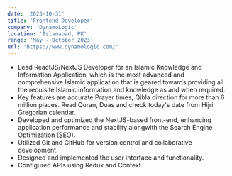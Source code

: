 ```yaml
---
date: '2023-10-31'
title: 'Frontend Developer'
company: 'DynamoLogic'
location: 'Islamabad, PK'
range: 'May - October 2023'
url: 'https://www.dynamologic.com/'
---
```


- Lead ReactJS/NextJS Developer for an Islamic Knowledge and Information Application, which is the most advanced and comprehensive Islamic application that is geared towards providing all the requisite Islamic information and knowledge as and when required.
- Key features are accurate Prayer times, Qibla direction for more than 6 million places. Read Quran, Duas and check today's date from Hijri Gregorian calendar.
- Developed and optimized the NextJS-based front-end, enhancing application performance and stability alongwith the Search Engine Optimization (SEO).
- Utilized Git and GitHub for version control and collaborative development.
- Designed and implemented the user interface and functionality.
- Configured APIs using Redux and Context.

